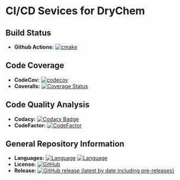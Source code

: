 # CI/CD Sevices for DryChem

## Build Status

- **Github Actions:** [![cmake](https://github.com/crdrisko/drychem/workflows/build/badge.svg)](https://github.com/crdrisko/drychem/actions?query=workflow%3ABuild)

## Code Coverage

- **CodeCov:** [![codecov](https://codecov.io/gh/crdrisko/drychem/branch/main/graph/badge.svg)](https://codecov.io/gh/crdrisko/drychem)
- **Coveralls:** [![Coverage Status](https://coveralls.io/repos/github/crdrisko/drychem/badge.svg?branch=main)](https://coveralls.io/github/crdrisko/drychem?branch=main)

## Code Quality Analysis

- **Codacy:** [![Codacy Badge](https://app.codacy.com/project/badge/Grade/5aa0b7f897264e209ba56e207826817c)](https://www.codacy.com/gh/crdrisko/drychem/dashboard?utm_source=github.com&amp;utm_medium=referral&amp;utm_content=crdrisko/drychem&amp;utm_campaign=Badge_Grade)
- **CodeFactor:** [![CodeFactor](https://www.codefactor.io/repository/github/crdrisko/drychem/badge)](https://www.codefactor.io/repository/github/crdrisko/drychem)

## General Repository Information

- **Languages:** [![Language](https://img.shields.io/badge/language-c%2B%2B17-ff69b4)](https://github.com/crdrisko/drychem/tree/main) [![Language](https://img.shields.io/badge/language-bash-brightgreen)](https://github.com/crdrisko/drychem/tree/main/common-utilities/scripts)
- **License:** [![GitHub](https://img.shields.io/github/license/crdrisko/drychem?color=orange)](../LICENSE)
- **Release:** [![GitHub release (latest by date including pre-releases)](https://img.shields.io/github/v/release/crdrisko/drychem?include_prereleases)](https://github.com/crdrisko/drychem/releases)

